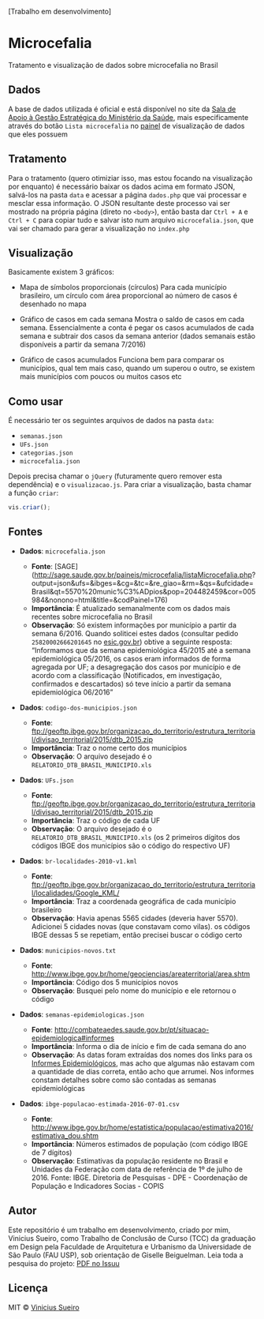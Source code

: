 [Trabalho em desenvolvimento]

# Microcefalia
Tratamento e visualização de dados sobre microcefalia no Brasil

## Dados
A base de dados utilizada é oficial e está disponível no site da [Sala de Apoio à Gestão Estratégica do Ministério da Saúde](http://sage.saude.gov.br/), mais especificamente através do botão `Lista microcefalia` no [painel](http://sage.saude.gov.br/?link=microcefalia&flt=true&param=amp;uf_origem=BR-5570-204482459amp;cidade_origem=amp;uf_cidade=BR%20-%20%C2%A0amp;no_estado=BRASILamp;idPagina=176) de visualização de dados que eles possuem

## Tratamento
Para o tratamento (quero otimiziar isso, mas estou focando na visualização por enquanto) é necessário baixar os dados acima em formato JSON, salvá-los na pasta `data` e acessar a página `dados.php` que vai processar e mesclar essa informação. O JSON resultante deste processo vai ser mostrado na própria página (direto no `<body>`), então basta dar `Ctrl + A` e `Ctrl + C` para copiar tudo e salvar isto num arquivo `microcefalia.json`, que vai ser chamado para gerar a visualização no `index.php`

## Visualização
Basicamente existem 3 gráficos:

* Mapa de símbolos proporcionais (círculos)
  Para cada município brasileiro, um círculo com área proporcional ao número de casos é desenhado no mapa

* Gráfico de casos em cada semana
  Mostra o saldo de casos em cada semana. Essencialmente a conta é pegar os casos acumulados de cada semana e subtrair dos casos da semana anterior (dados semanais estão disponíveis a partir da semana 7/2016)

* Gráfico de casos acumulados
  Funciona bem para comparar os municípios, qual tem mais caso, quando um superou o outro, se existem mais municípios com poucos ou muitos casos etc


## Como usar
É necessário ter os seguintes arquivos de dados na pasta `data`:

* `semanas.json`
* `UFs.json`
* `categorias.json`
* `microcefalia.json`

Depois precisa chamar o `jQuery` (futuramente quero remover esta dependência) e o `visualizacao.js`. Para criar a visualização, basta chamar a função `criar`:
```js
vis.criar();
```

## Fontes

* **Dados**: `microcefalia.json`
  * **Fonte**: [SAGE](http://sage.saude.gov.br/paineis/microcefalia/listaMicrocefalia.php? output=json&ufs=&ibges=&cg=&tc=&re_giao=&rm=&qs=&ufcidade=Brasil&qt=5570%20munic%C3%ADpios&pop=204482459&cor=005984&nonono=html&title=&codPainel=176)
  * **Importância**: É atualizado semanalmente com os dados mais recentes sobre microcefalia no Brasil
  * **Observação**: Só existem informações por município a partir da semana 6/2016. Quando soliticei estes dados (consultar pedido `25820002666201645` no [esic.gov.br](http://esic.cgu.gov.br/sistema/site/)) obtive a seguinte resposta: “Informamos que da semana epidemiológica 45/2015 até a semana epidemiológica 05/2016, os casos eram informados de forma agregada por UF; a desagregação dos casos por município e de acordo com a classificação (Notificados, em investigação, confirmados e descartados) só teve início a partir da semana epidemiológica 06/2016”

* **Dados**: `codigo-dos-municipios.json`
  * **Fonte**: ftp://geoftp.ibge.gov.br/organizacao_do_territorio/estrutura_territorial/divisao_territorial/2015/dtb_2015.zip
  * **Importância**: Traz o nome certo dos municípios
  * **Observação**: O arquivo desejado é o `RELATORIO_DTB_BRASIL_MUNICIPIO.xls`

* **Dados**: `UFs.json`
  * **Fonte**: ftp://geoftp.ibge.gov.br/organizacao_do_territorio/estrutura_territorial/divisao_territorial/2015/dtb_2015.zip
  * **Importância**: Traz o código de cada UF
  * **Observação**: O arquivo desejado é o `RELATORIO_DTB_BRASIL_MUNICIPIO.xls` (os 2 primeiros dígitos dos códigos IBGE dos municípios são o código do respectivo UF)

* **Dados**: `br-localidades-2010-v1.kml`
  * **Fonte**: ftp://geoftp.ibge.gov.br/organizacao_do_territorio/estrutura_territorial/localidades/Google_KML/
  * **Importância**: Traz a coordenada geográfica de cada município brasileiro
  * **Observação**: Havia apenas 5565 cidades (deveria haver 5570). Adicionei 5 cidades novas (que constavam como vilas). os códigos IBGE dessas 5 se repetiam, então precisei buscar o código certo

* **Dados**: `municipios-novos.txt`
  * **Fonte**: http://www.ibge.gov.br/home/geociencias/areaterritorial/area.shtm
  * **Importância**: Código dos 5 municípios novos
  * **Observação**: Busquei pelo nome do município e ele retornou o código

* **Dados**: `semanas-epidemiologicas.json`
  * **Fonte**: http://combateaedes.saude.gov.br/pt/situacao-epidemiologica#informes
  * **Importância**: Informa o dia de início e fim de cada semana do ano
  * **Observação**: As datas foram extraídas dos nomes dos links para os [Informes Epidemiológicos](http://combateaedes.saude.gov.br/en/epidemiological-situation#epidemiological-reports), mas acho que algumas não estavam com a quantidade de dias correta, então acho que arrumei. Nos informes constam detalhes sobre como são contadas as semanas epidemiológicas

* **Dados**: `ibge-populacao-estimada-2016-07-01.csv`
  * **Fonte**: http://www.ibge.gov.br/home/estatistica/populacao/estimativa2016/estimativa_dou.shtm
  * **Importância**: Números estimados de população (com código IBGE de 7 dígitos)
  * **Observação**: Estimativas da população residente no Brasil e Unidades da Federação com data de referência de 1º de julho de 2016. Fonte: IBGE. Diretoria de Pesquisas - DPE - Coordenação de População e Indicadores Socias - COPIS

## Autor
Este repositório é um trabalho em desenvolvimento, criado por mim, Vinicius Sueiro, como Trabalho de Conclusão de Curso (TCC) da graduação em Design pela Faculdade de Arquitetura e Urbanismo da Universidade de São Paulo (FAU USP), sob orientação de Giselle Beiguelman. Leia toda a pesquisa do projeto: [PDF no Issuu](https://issuu.com/viniciussueiro/docs/design_dos_informes_epidemiolo__gic)

## Licença
MIT © [Vinicius Sueiro](https://vsueiro.com)
